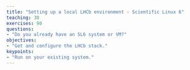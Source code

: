 ```yaml
---
title: "Setting up a local LHCb environment - Scientific Linux 6"
teaching: 30
exercises: 90
questions:
- "Do you already have an SL6 system or VM?"
objectives:
- "Get and configure the LHCb stack."
keypoints:
- "Run on your existing system."
---
```

